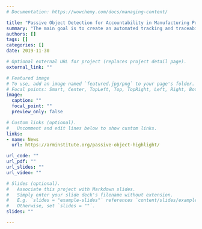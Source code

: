 ```yaml
---
# Documentation: https://wowchemy.com/docs/managing-content/

title: "Passive Object Detection for Accountability in Manufacturing Processes"
summary: "The main goal is to create an automated tracking and traceability solution for part accountability in manufacturing processes. Infrared imaging was used to scan the objects and we developed a YoLov3 based object detection pipeline for the same. "
authors: []
tags: []
categories: []
date: 2019-11-30

# Optional external URL for project (replaces project detail page).
external_link: ""

# Featured image
# To use, add an image named `featured.jpg/png` to your page's folder.
# Focal points: Smart, Center, TopLeft, Top, TopRight, Left, Right, BottomLeft, Bottom, BottomRight.
image:
  caption: ""
  focal_point: ""
  preview_only: false

# Custom links (optional).
#   Uncomment and edit lines below to show custom links.
links:
- name: News
  url: https://arminstitute.org/passive-object-highlight/

url_code: ""
url_pdf: ""
url_slides: ""
url_video: ""

# Slides (optional).
#   Associate this project with Markdown slides.
#   Simply enter your slide deck's filename without extension.
#   E.g. `slides = "example-slides"` references `content/slides/example-slides.md`.
#   Otherwise, set `slides = ""`.
slides: ""

---
```

